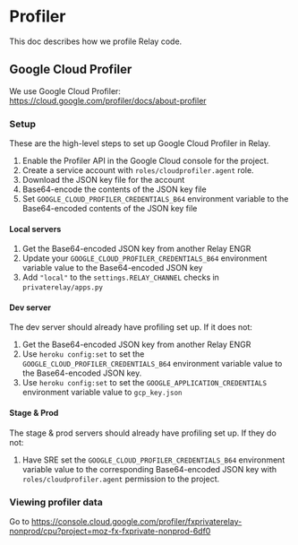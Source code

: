 # Profiler

This doc describes how we profile Relay code.

## Google Cloud Profiler

We use Google Cloud Profiler: https://cloud.google.com/profiler/docs/about-profiler

### Setup

These are the high-level steps to set up Google Cloud Profiler in Relay.

1. Enable the Profiler API in the Google Cloud console for the project.
2. Create a service account with `roles/cloudprofiler.agent` role.
3. Download the JSON key file for the account
4. Base64-encode the contents of the JSON key file
5. Set `GOOGLE_CLOUD_PROFILER_CREDENTIALS_B64` environment variable to the Base64-encoded contents of
   the JSON key file

#### Local servers

1. Get the Base64-encoded JSON key from another Relay ENGR
2. Update your `GOOGLE_CLOUD_PROFILER_CREDENTIALS_B64` environment variable value to the
   Base64-encoded JSON key
3. Add `"local"` to the `settings.RELAY_CHANNEL` checks in `privaterelay/apps.py`

#### Dev server

The dev server should already have profiling set up. If it does not:

1. Get the Base64-encoded JSON key from another Relay ENGR
2. Use `heroku config:set` to set the `GOOGLE_CLOUD_PROFILER_CREDENTIALS_B64`
   environment variable value to the Base64-encoded JSON key.
3. Use `heroku config:set` to set the `GOOGLE_APPLICATION_CREDENTIALS`
   environment variable value to `gcp_key.json`

#### Stage & Prod

The stage & prod servers should already have profiling set up. If they do not:

1. Have SRE set the `GOOGLE_CLOUD_PROFILER_CREDENTIALS_B64` environment variable value
   to the corresponding Base64-encoded JSON key with `roles/cloudprofiler.agent`
   permission to the project.

### Viewing profiler data

Go to https://console.cloud.google.com/profiler/fxprivaterelay-nonprod/cpu?project=moz-fx-fxprivate-nonprod-6df0
